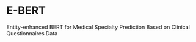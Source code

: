 # E-BERT
Entity-enhanced BERT for Medical Specialty Prediction Based on Clinical Questionnaires Data
